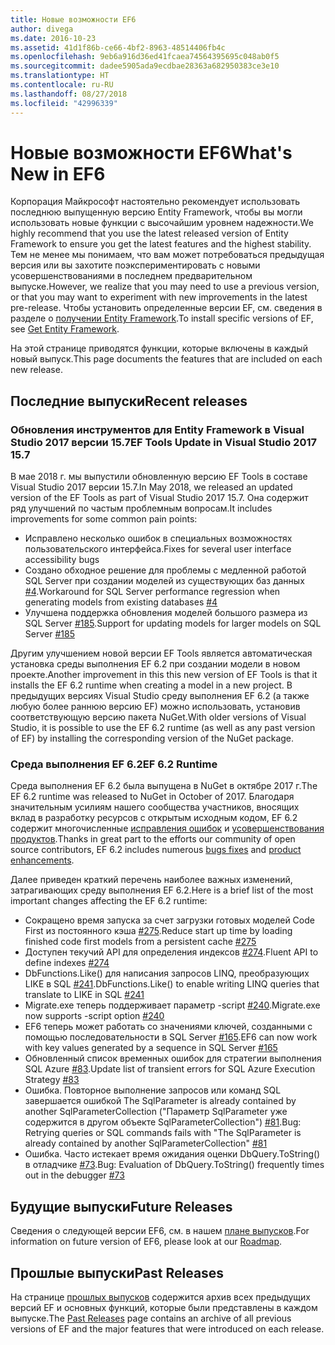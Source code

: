 ```yaml
---
title: Новые возможности EF6
author: divega
ms.date: 2016-10-23
ms.assetid: 41d1f86b-ce66-4bf2-8963-48514406fb4c
ms.openlocfilehash: 9eb6a916d36ed41fcaea74564395695c048ab0f5
ms.sourcegitcommit: dadee5905ada9ecdbae28363a682950383ce3e10
ms.translationtype: HT
ms.contentlocale: ru-RU
ms.lasthandoff: 08/27/2018
ms.locfileid: "42996339"
---
```

# <a name="whats-new-in-ef6"></a><span data-ttu-id="0bc3a-102">Новые возможности EF6</span><span class="sxs-lookup"><span data-stu-id="0bc3a-102">What's New in EF6</span></span>

<span data-ttu-id="0bc3a-103">Корпорация Майкрософт настоятельно рекомендует использовать последнюю выпущенную версию Entity Framework, чтобы вы могли использовать новые функции с высочайшим уровнем надежности.</span><span class="sxs-lookup"><span data-stu-id="0bc3a-103">We highly recommend that you use the latest released version of Entity Framework to ensure you get the latest features and the highest stability.</span></span>
<span data-ttu-id="0bc3a-104">Тем не менее мы понимаем, что вам может потребоваться предыдущая версия или вы захотите поэкспериментировать с новыми усовершенствованиями в последнем предварительном выпуске.</span><span class="sxs-lookup"><span data-stu-id="0bc3a-104">However, we realize that you may need to use a previous version, or that you may want to experiment with new improvements in the latest pre-release.</span></span>
<span data-ttu-id="0bc3a-105">Чтобы установить определенные версии EF, см. сведения в разделе о [получении Entity Framework](~/ef6/fundamentals/install.md).</span><span class="sxs-lookup"><span data-stu-id="0bc3a-105">To install specific versions of EF, see [Get Entity Framework](~/ef6/fundamentals/install.md).</span></span>

<span data-ttu-id="0bc3a-106">На этой странице приводятся функции, которые включены в каждый новый выпуск.</span><span class="sxs-lookup"><span data-stu-id="0bc3a-106">This page documents the features that are included on each new release.</span></span>

## <a name="recent-releases"></a><span data-ttu-id="0bc3a-107">Последние выпуски</span><span class="sxs-lookup"><span data-stu-id="0bc3a-107">Recent releases</span></span>

### <a name="ef-tools-update-in-visual-studio-2017-157"></a><span data-ttu-id="0bc3a-108">Обновления инструментов для Entity Framework в Visual Studio 2017 версии 15.7</span><span class="sxs-lookup"><span data-stu-id="0bc3a-108">EF Tools Update in Visual Studio 2017 15.7</span></span>

<span data-ttu-id="0bc3a-109">В мае 2018 г. мы выпустили обновленную версию EF Tools в составе Visual Studio 2017 версии 15.7.</span><span class="sxs-lookup"><span data-stu-id="0bc3a-109">In May 2018, we released an updated version of the EF Tools as part of Visual Studio 2017 15.7.</span></span>
<span data-ttu-id="0bc3a-110">Она содержит ряд улучшений по частым проблемным вопросам.</span><span class="sxs-lookup"><span data-stu-id="0bc3a-110">It includes improvements for some common pain points:</span></span>

- <span data-ttu-id="0bc3a-111">Исправлено несколько ошибок в специальных возможностях пользовательского интерфейса.</span><span class="sxs-lookup"><span data-stu-id="0bc3a-111">Fixes for several user interface accessibility bugs</span></span>
- <span data-ttu-id="0bc3a-112">Создано обходное решение для проблемы с медленной работой SQL Server при создании моделей из существующих баз данных [#4](https://github.com/aspnet/entityframework6/issues/4).</span><span class="sxs-lookup"><span data-stu-id="0bc3a-112">Workaround for SQL Server performance regression when generating models from existing databases [#4](https://github.com/aspnet/entityframework6/issues/4)</span></span>
- <span data-ttu-id="0bc3a-113">Улучшена поддержка обновления моделей большого размера из SQL Server [#185](https://github.com/aspnet/EntityFramework6/issues/185).</span><span class="sxs-lookup"><span data-stu-id="0bc3a-113">Support for updating models for larger models on SQL Server [#185](https://github.com/aspnet/EntityFramework6/issues/185)</span></span>

<span data-ttu-id="0bc3a-114">Другим улучшением новой версии EF Tools является автоматическая установка среды выполнения EF 6.2 при создании модели в новом проекте.</span><span class="sxs-lookup"><span data-stu-id="0bc3a-114">Another improvement in this this new version of EF Tools is that it installs the EF 6.2 runtime when creating a model in a new project.</span></span> <span data-ttu-id="0bc3a-115">В предыдущих версиях Visual Studio среду выполнения EF 6.2 (а также любую более раннюю версию EF) можно использовать, установив соответствующую версию пакета NuGet.</span><span class="sxs-lookup"><span data-stu-id="0bc3a-115">With older versions of Visual Studio, it is possible to use the EF 6.2 runtime (as well as any past version of EF) by installing the corresponding version of the NuGet package.</span></span>

### <a name="ef-62-runtime"></a><span data-ttu-id="0bc3a-116">Среда выполнения EF 6.2</span><span class="sxs-lookup"><span data-stu-id="0bc3a-116">EF 6.2 Runtime</span></span>

<span data-ttu-id="0bc3a-117">Среда выполнения EF 6.2 была выпущена в NuGet в октябре 2017 г.</span><span class="sxs-lookup"><span data-stu-id="0bc3a-117">The EF 6.2 runtime was released to NuGet in October of 2017.</span></span>
<span data-ttu-id="0bc3a-118">Благодаря значительным усилиям нашего сообщества участников, вносящих вклад в разработку ресурсов с открытым исходным кодом, EF 6.2 содержит многочисленные [исправления ошибок](https://github.com/aspnet/entityframework6/issues?utf8=%E2%9C%93&q=is%3Aissue%20milestone%3A6.2.0%20is%3Aclosed%20label%3Aclosed-fixed%20-label%3Aarea-tools%20label%3Atype-bug) и [усовершенствования продуктов](https://github.com/aspnet/entityframework6/issues?utf8=%E2%9C%93&q=is%3Aissue%20milestone%3A6.2.0%20is%3Aclosed%20label%3Aclosed-fixed%20-label%3Aarea-tools%20label%3Atype-enhancement%20).</span><span class="sxs-lookup"><span data-stu-id="0bc3a-118">Thanks in great part to the efforts our community of open source contributors, EF 6.2 includes numerous [bugs fixes](https://github.com/aspnet/entityframework6/issues?utf8=%E2%9C%93&q=is%3Aissue%20milestone%3A6.2.0%20is%3Aclosed%20label%3Aclosed-fixed%20-label%3Aarea-tools%20label%3Atype-bug) and [product enhancements](https://github.com/aspnet/entityframework6/issues?utf8=%E2%9C%93&q=is%3Aissue%20milestone%3A6.2.0%20is%3Aclosed%20label%3Aclosed-fixed%20-label%3Aarea-tools%20label%3Atype-enhancement%20).</span></span>

<span data-ttu-id="0bc3a-119">Далее приведен краткий перечень наиболее важных изменений, затрагивающих среду выполнения EF 6.2.</span><span class="sxs-lookup"><span data-stu-id="0bc3a-119">Here is a brief list of the most important changes affecting the EF 6.2 runtime:</span></span>

- <span data-ttu-id="0bc3a-120">Сокращено время запуска за счет загрузки готовых моделей Code First из постоянного кэша [#275](https://github.com/aspnet/EntityFramework6/issues/275).</span><span class="sxs-lookup"><span data-stu-id="0bc3a-120">Reduce start up time by loading finished code first models from a persistent cache [#275](https://github.com/aspnet/EntityFramework6/issues/275)</span></span>
- <span data-ttu-id="0bc3a-121">Доступен текучий API для определения индексов [#274](https://github.com/aspnet/EntityFramework6/issues/274).</span><span class="sxs-lookup"><span data-stu-id="0bc3a-121">Fluent API to define indexes [#274](https://github.com/aspnet/EntityFramework6/issues/274)</span></span>
- <span data-ttu-id="0bc3a-122">DbFunctions.Like() для написания запросов LINQ, преобразующих LIKE в SQL [#241](https://github.com/aspnet/EntityFramework6/issues/241).</span><span class="sxs-lookup"><span data-stu-id="0bc3a-122">DbFunctions.Like() to enable writing LINQ queries that translate to LIKE in SQL [#241](https://github.com/aspnet/EntityFramework6/issues/241)</span></span>
- <span data-ttu-id="0bc3a-123">Migrate.exe теперь поддерживает параметр -script [#240](https://github.com/aspnet/EntityFramework6/issues/240).</span><span class="sxs-lookup"><span data-stu-id="0bc3a-123">Migrate.exe now supports -script option [#240](https://github.com/aspnet/EntityFramework6/issues/240)</span></span>
- <span data-ttu-id="0bc3a-124">EF6 теперь может работать со значениями ключей, созданными с помощью последовательности в SQL Server [#165](https://github.com/aspnet/EntityFramework6/issues/165).</span><span class="sxs-lookup"><span data-stu-id="0bc3a-124">EF6 can now work with key values generated by a sequence in SQL Server [#165](https://github.com/aspnet/EntityFramework6/issues/165)</span></span>
- <span data-ttu-id="0bc3a-125">Обновленный список временных ошибок для стратегии выполнения SQL Azure [#83](https://github.com/aspnet/EntityFramework6/issues/83).</span><span class="sxs-lookup"><span data-stu-id="0bc3a-125">Update list of transient errors for SQL Azure Execution Strategy [#83](https://github.com/aspnet/EntityFramework6/issues/83)</span></span>
- <span data-ttu-id="0bc3a-126">Ошибка. Повторное выполнение запросов или команд SQL завершается ошибкой The SqlParameter is already contained by another SqlParameterCollection ("Параметр SqlParameter уже содержится в другом объекте SqlParameterCollection") [#81](https://github.com/aspnet/EntityFramework6/issues/81).</span><span class="sxs-lookup"><span data-stu-id="0bc3a-126">Bug: Retrying queries or SQL commands fails with "The SqlParameter is already contained by another SqlParameterCollection" [#81](https://github.com/aspnet/EntityFramework6/issues/81)</span></span>
- <span data-ttu-id="0bc3a-127">Ошибка. Часто истекает время ожидания оценки DbQuery.ToString() в отладчике [#73](https://github.com/aspnet/EntityFramework6/issues/73).</span><span class="sxs-lookup"><span data-stu-id="0bc3a-127">Bug: Evaluation of DbQuery.ToString() frequently times out in the debugger [#73](https://github.com/aspnet/EntityFramework6/issues/73)</span></span>

## <a name="future-releases"></a><span data-ttu-id="0bc3a-128">Будущие выпуски</span><span class="sxs-lookup"><span data-stu-id="0bc3a-128">Future Releases</span></span>

<span data-ttu-id="0bc3a-129">Сведения о следующей версии EF6, см. в нашем [плане выпусков](roadmap.md).</span><span class="sxs-lookup"><span data-stu-id="0bc3a-129">For information on future version of EF6, please look at our [Roadmap](roadmap.md).</span></span>

## <a name="past-releases"></a><span data-ttu-id="0bc3a-130">Прошлые выпуски</span><span class="sxs-lookup"><span data-stu-id="0bc3a-130">Past Releases</span></span>

<span data-ttu-id="0bc3a-131">На странице [прошлых выпусков](past-releases.md) содержится архив всех предыдущих версий EF и основных функций, которые были представлены в каждом выпуске.</span><span class="sxs-lookup"><span data-stu-id="0bc3a-131">The [Past Releases](past-releases.md) page contains an archive of all previous versions of EF and the major features that were introduced on each release.</span></span>
